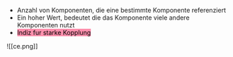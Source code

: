 
- Anzahl von Komponenten, die eine bestimmte Komponente referenziert
- Ein hoher Wert, bedeutet die das Komponente viele andere Komponenten nutzt
- <mark style="background: #FF5582A6;">Indiz fur starke Kopplung</mark>



![[ce.png]]
